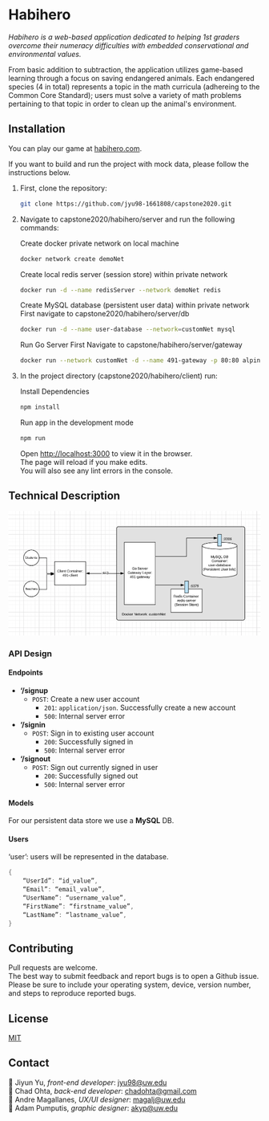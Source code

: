 # Habihero

*Habihero is a web-based application dedicated to helping 1st graders overcome their numeracy difficulties with embedded conservational and environmental values.*
  
From basic addition to subtraction, the application utilizes game-based learning through a focus on saving endangered animals.
Each endangered species (4 in total) represents a topic in the math curricula (adhereing to the Common Core Standard);
users must solve a variety of math problems pertaining to that topic in order to clean up the animal's environment.  

## Installation

You can play our game at [habihero.com](https://habihero.com).  
  
If you want to build and run the project with mock data, please follow the instructions below.  

1. First, clone the repository:  

    ```bash
    git clone https://github.com/jyu98-1661808/capstone2020.git
    ```

2. Navigate to capstone2020/habihero/server and run the following commands:  

    Create docker private network on local machine  

    ```bash
    docker network create demoNet
    ```

    Create local redis server (session store) within private network

    ```bash
    docker run -d --name redisServer --network demoNet redis
    ```

    Create MySQL database (persistent user data) within private network  
    First navigate to capstone2020/habihero/server/db

    ```bash
    docker run -d --name user-database --network=customNet mysql
    ```

    Run Go Server
    First Navigate to capstone/habihero/server/gateway

    ```bash
    docker run --network customNet -d --name 491-gateway -p 80:80 alpine
    ```

3. In the project directory (capstone2020/habihero/client) run:

    Install Dependencies

    ```bash
    npm install
    ```

    Run app in the development mode

    ```bash
    npm run
    ```

    Open [http://localhost:3000](http://localhost:3000) to view it in the browser.  
    The page will reload if you make edits.  
    You will also see any lint errors in the console.  

## Technical Description

![project-diagram](491-diagram.png)

### API Design

#### Endpoints

* **‘/signup**
  * `POST`: Create a new user account
    * `201`: `application/json`. Successfully create a new account
    * `500`: Internal server error
* **‘/signin**
  * `POST`: Sign in to existing user account
    * `200`: Successfully signed in
    * `500`: Internal server error
* **‘/signout**
  * `POST`: Sign out currently signed in user
    * `200`: Successfully signed out
    * `500`: Internal server error

#### Models

For our persistent data store we use a **MySQL** DB.

#### Users

‘user’: users will be represented in the database.

```go
{
    “UserId”: “id_value”,
    “Email”: “email_value”,
    “UserName”: “username_value”,
    “FirstName”: “firstname_value”,
    “LastName”: “lastname_value”,
}
```

## Contributing

Pull requests are welcome.  
The best way to submit feedback and report bugs is to open a Github issue.  
Please be sure to include your operating system, device, version number, and steps to reproduce reported bugs.  

## License

[MIT](https://choosealicense.com/licenses/mit/)

## Contact

:tiger: Jiyun Yu, *front-end developer*: jyu98@uw.edu </br>
:rabbit: Chad Ohta, *back-end developer*: chadohta@gmail.com </br>
:dog: Andre Magallanes, *UX/UI designer*: magalj@uw.edu </br>
:panda_face: Adam Pumputis, *graphic designer*: akyp@uw.edu </br>
